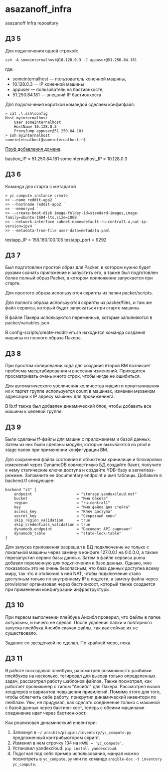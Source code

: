 # asazanoff_infra
asazanoff Infra repository

## ДЗ 5
Для подключения одной строкой:

    ssh -A someinternalhost@10.128.0.3 -J appuser@51.250.84.181

где:
* someinternalhost — пользователь конечной машины,
* 10.128.0.3 — IP конечной машины
* appuser — пользователь на бастионхосте,
* 51.250.84.181 — внешний IP бастионхоста

Для подключения короткой командой сделаем конфигфайл:

    > cat .\.ssh\config
    Host myinternalhost
        User someinternalhost
        HostName 10.128.0.3
        ProxyJump appuser@51.250.84.181
    > ssh myinternalhost
    someinternalhost@someinternalhost:~$

[Пруф добавления домена](https://xn--e1adnf2fb.xn--p1ai/labt-letsen-proof.PNG).

bastion_IP = 51.250.84.181
someinternalhost_IP = 10.128.0.3


## ДЗ 6

Команда для старта с метадатой

    > yc compute instance create `
    >> --name reddit-app2 `
    >> --hostname reddit-app2 `
    >> --memory=4 `
    >> --create-boot-disk image-folder-id=standard-images,image-family=ubuntu-1604-lts,size=10GB `
    >> --network-interface subnet-name=default-ru-central1-a,nat-ip-version=ipv4 `
    >> --metadata-from-file user-data=metadata.yaml


testapp_IP = 158.160.100.105
testapp_port = 9292

## ДЗ 7
Был подготовлен простой образ для Packer, в котором нужно будет руками скачать приложение и запустить его, а также был подготовлен более полный образ Packer, в котором приложение запускается при старте.

Для простого образа используются скрипты из папки packer/scripts.

Для полного образа используются скрипты из packer/files, и там же файл сервиса, который будет запускаться при старте машины.

В файле Пакера используются переменные, которые заполняются в packer/variables.json .

В config-scripts/create-reddit-vm.sh находится команда создания машины из полного образа Пакера.

## ДЗ 8
При простом копировании кода для создания второй ВМ возникает проблема масштабирования и внесения изменений. Приходится просматривать очень много строк, чтобы нигде не ошибиться.

Для автоматического увеличения количества машин и приаттачивания их к таргет группе используется count в машинах, изменен механизм адресации к IP адресу машины для провиженинга.

В lb.tf также был добавлен динамический блок, чтобы добавить все машины к целевой группе.

## ДЗ 9
Были сделаны tf-файлы для машин с приложением и базой данных. Затем из них были сделаны модули, которые вызываются из prod и stage папок при применении конфигурации ВМ.

Для сохранения файла состояния в объектном хранилище и блокировки изменений через DynamoDB совместимую БД создайте бакет, получите к нему статические ключи доступа и создайте YDB-базу в serverless-режиме. Запомните ее documentary endpoint и имя таблицы. Добавьте в backend.tf следующее:

    backend "s3" {
        endpoint                    = "storage.yandexcloud.net"
        bucket                      = "Имя бакета"
        region                      = "ru-central1"
        key                         = "Имя файла для стейта"
        access_key                  = "Ключ доступа"
        secret_key                  = "Секретный ключ"
        skip_region_validation      = true
        skip_credentials_validation = true
        dynamodb_endpoint           = "Document API эндпоинт"
        dynamodb_table              = "state-lock-table"
    }

Для запуска приложения разрешил в БД подключение не только с локальной машины через замену в конфиге 127.0.0.1 на 0.0.0.0, а также перезапустил сервис базы данных. Затем в файле сервиса puma добавил переменную для подключения к базе данных. Однако, мне показалось это не очень безопасным, что база данных доступна всему миру, так что я отключил в ней  NAT, чтобы подключение стало доступным только по внутреннему IP в подсети, а замену файла через provisioner организовал через бастионхост, который также создается при применении конфигурации инфраструктуры.

## ДЗ 10
При первом выполнении плейбука Ансибл проверил, что файлы в папке актуальны, и ничего не сделал. После удаления папки и повторного запуска плейбука Ансибл скачал файлы, так как сейчас их не существовало.

Задание со звездочкой не сделал. По крайней мере, пока.

## ДЗ 11
В работе посоздавал плейбуки, рассмотрел возможность разбивки плейбуков на несколько, тегировал для вызова только определенных задач, рассмотрел работу шаблонов файлов. Также посмотрел, как работает провижинер с типом "Ансибл" для Пакера. Рассмотрел вызов хендлеров и вариантов повышения привилегий. Помимо этого для того, чтобы облегчить себе работу, прикрутил динамический инвентори по лейблам. Увы, не придумал, как сделать соединение только с машиной с базой данных через бастион-хост, теперь с обеими машинами соединение идет через бастион-хост.

Как реализовал динамический инвентори:
1. Запихнул в `~/.ansible/plugins/inventory/yc_compute.py` предложенный контрибьютором скрипт.
2. Изменил в нем строчку 134 на `NAME = 'yc_compute'`.
3. Установил yandexcloud: `pip install yandexcloud`.
4. Подогнал под себя пример использования, мануал можно посмотреть в `yc_compute.py` или по команде `ansible-doc -t inventory yc_compute`.
